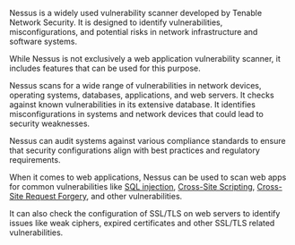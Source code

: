 Nessus is a widely used vulnerability scanner developed by Tenable Network Security. It is designed to identify vulnerabilities, misconfigurations, and potential risks in network infrastructure and software systems. 

While Nessus is not exclusively a web application vulnerability scanner, it includes features that can be used for this purpose. 

Nessus scans for a wide range of vulnerabilities in network devices, operating systems, databases, applications, and web servers. It checks against known vulnerabilities in its extensive database. It identifies misconfigurations in systems and network devices that could lead to security weaknesses.

Nessus can audit systems against various compliance standards to ensure that security configurations align with best practices and regulatory requirements.

When it comes to web applications, Nessus can be used to scan web apps for common vulnerabilities like [SQL injection](../security/sqli.md), [Cross-Site Scripting](../web/xss.md), [Cross-Site Request Forgery](../web/csrf.md), and other vulnerabilities.

It can also check the configuration of SSL/TLS on web servers to identify issues like weak ciphers, expired certificates and other SSL/TLS related vulnerabilities.

